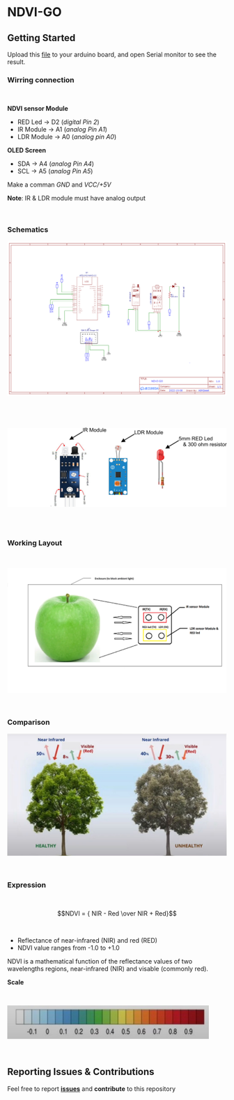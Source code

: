 # NDVI-GO

## Getting Started

Upload this [file](main.ino) to your arduino board, and open Serial monitor to see the result. <br/>


### Wirring connection
<br/>

**NDVI sensor Module**

* RED Led  ->  D2 (_digital Pin 2_)
* IR Module ->  A1 (_analog Pin A1_)
* LDR Module ->  A0 (_analog pin A0_)

**OLED Screen**

* SDA  ->  A4 (_analog Pin A4_)
* SCL ->  A5 (_analog Pin A5_)
 
 Make a comman _GND_ and _VCC/+5V_
 
 **Note**: IR & LDR module must have analog output
 
<br/>



### Schematics

![img1](/Assets/Schematic_NDVI-GO_2022-10-08.png)

<br/>

#

![img1](/Assets/components.png)

<br/>

#

### Working Layout

<br/>

![img1](/Assets/NDV-Sensor-demo.png)


<br/>


### Comparison

![img1](/Assets/NDVi-plant-illustration-comparison.jpg)

<br/>


### Expression

<br/>

<!-- using MathJax library -->

$$NDVI = { NIR  -  Red \over NIR  +  Red}$$

<br/>

* Reflectance of near-infrared (NIR) and red (RED)
* NDVI value ranges from -1.0 to +1.0

NDVI is a mathematical function of the reflectance values of two wavelengths regions, near-infrared (NIR) and visable (commonly red).


**Scale**

<br/>

![img1](/Assets/NDVI-scale.jpg)

<br/>

## Reporting Issues & Contributions

Feel free to report <b>[issues](https://github.com/Abhijeetbyte/NDVI-GO/issues/new)</b> and <b>contribute</b> to this repository

<br/>

